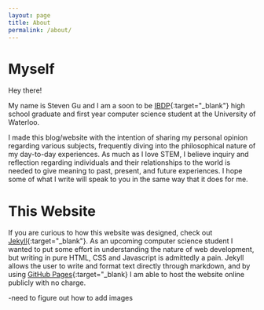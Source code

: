 ```yaml
---
layout: page
title: About
permalink: /about/
---
```


# Myself

Hey there!

My name is Steven Gu and I am a soon to be [IBDP](https://www.ibo.org/programmes/diploma-programme/){:target="_blank"} high school
graduate and first year computer science student at the University of Waterloo.

I made this blog/website with the intention of sharing my personal opinion regarding various subjects, frequently diving into the
philosophical nature of my day-to-day experiences. As much as I love STEM, I believe inquiry and reflection regarding individuals and their
relationships to the world is needed to give meaning to past, present, and future experiences.
I hope some of what I write will speak to you in the same way that it does for me.

# This Website

If you are curious to how this website was designed, check out [Jekyll](https://jekyllrb.com/){:target="_blank"}.
As an upcoming computer science student I wanted to put some effort in understanding the nature of web development, but writing in pure HTML, CSS and Javascript
is admittedly a pain. Jekyll allows the user to write and format text directly through markdown, and by using [GitHub Pages](https://pages.github.com/){:target="_blank}
I am able to host the website online publicly with no charge.

-need to figure out how to add images


